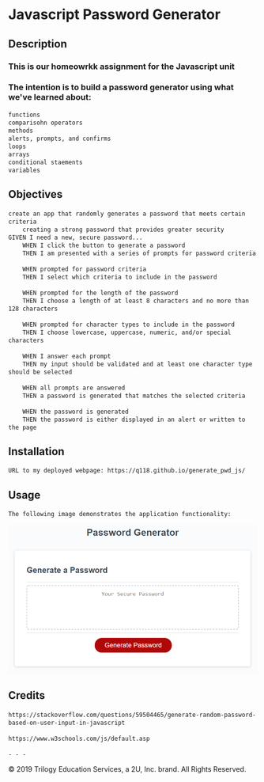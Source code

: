 # Javascript Password Generator

## Description

### This is our homeowrkk assignment for the Javascript unit 

### The intention is to build a password generator using what we've learned about:
    functions
    comparisohn operators
    methods
    alerts, prompts, and confirms
    loops
    arrays
    conditional staements
    variables

## Objectives 
    create an app that randomly generates a password that meets certain criteria
        creating a strong password that provides greater security
    GIVEN I need a new, secure password...
        WHEN I click the button to generate a password
        THEN I am presented with a series of prompts for password criteria

        WHEN prompted for password criteria
        THEN I select which criteria to include in the password

        WHEN prompted for the length of the password
        THEN I choose a length of at least 8 characters and no more than 128 characters
            
        WHEN prompted for character types to include in the password
        THEN I choose lowercase, uppercase, numeric, and/or special characters

        WHEN I answer each prompt
        THEN my input should be validated and at least one character type should be selected

        WHEN all prompts are answered
        THEN a password is generated that matches the selected criteria

        WHEN the password is generated
        THEN the password is either displayed in an alert or written to the page

## Installation 
    URL to my deployed webpage: https://q118.github.io/generate_pwd_js/

## Usage
    The following image demonstrates the application functionality:

![password generator demo](./Assets/03-javascript-homework-demo.png)

## Credits
    https://stackoverflow.com/questions/59504465/generate-random-password-based-on-user-input-in-javascript

    https://www.w3schools.com/js/default.asp

    - - -
© 2019 Trilogy Education Services, a 2U, Inc. brand. All Rights Reserved.